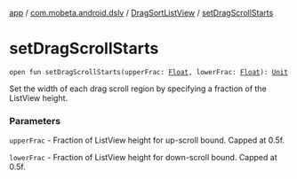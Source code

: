 [app](../../index.md) / [com.mobeta.android.dslv](../index.md) / [DragSortListView](index.md) / [setDragScrollStarts](.)

# setDragScrollStarts

`open fun setDragScrollStarts(upperFrac: `[`Float`](https://kotlinlang.org/api/latest/jvm/stdlib/kotlin/-float/index.html)`, lowerFrac: `[`Float`](https://kotlinlang.org/api/latest/jvm/stdlib/kotlin/-float/index.html)`): `[`Unit`](https://kotlinlang.org/api/latest/jvm/stdlib/kotlin/-unit/index.html)

Set the width of each drag scroll region by specifying a fraction of the ListView height.

### Parameters

`upperFrac` - Fraction of ListView height for up-scroll bound. Capped at 0.5f.

`lowerFrac` - Fraction of ListView height for down-scroll bound. Capped at 0.5f.